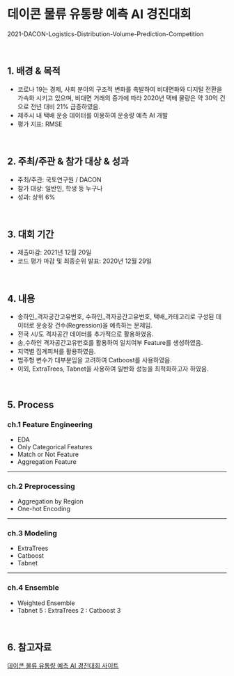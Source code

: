 # 데이콘 물류 유통량 예측 AI 경진대회
2021-DACON-Logistics-Distribution-Volume-Prediction-Competition

<br/>

## 1. 배경 & 목적

- 코로나 19는 경제, 사회 분야의 구조적 변화를 촉발하여 비대면화와 디지털 전환을 가속화 시키고 있으며, 비대면 거래의 증가에 따라 2020년 택배 물량은 약 30억 건으로 전년 대비 21% 급증하였음.
- 제주시 내 택배 운송 데이터를 이용하여 운송량 예측 AI 개발
- 평가 지표: RMSE

<br/>

## 2. 주최/주관 & 참가 대상 & 성과

- 주최/주관: 국토연구원 / DACON
- 참가 대상: 일반인, 학생 등 누구나
- 성과: 상위 6%

<br/>

## 3. 대회 기간

- 제출마감: 2021년 12월 20일
- 코드 평가 마감 및 최종순위 발표: 2020년 12월 29일

<br/>

## 4. 내용
- 송하인_격자공간고유번호, 수하인_격자공간고유번호, 택배_카테고리로 구성된 데이터로 운송장 건수(Regression)을 예측하는 문제임.
- 전국 시/도 격자공간 데이터를 추가적으로 활용하였음.
- 송,수하인 격자공간고유번호를 활용하여 일치여부 Feature를 생성하였음.
- 지역별 집계피처를 활용하였음.
- 범주형 변수가 대부분임을 고려하여 Catboost를 사용하였음.
- 이외, ExtraTrees, Tabnet을 사용하여 일반화 성능을 최적화하고자 하였음.

<br/>

## 5. Process

### ch.1 Feature Engineering

- EDA
- Only Categorical Features
- Match or Not Feature
- Aggregation Feature

---

### ch.2 Preprocessing
- Aggregation by Region
- One-hot Encoding

---

### ch.3 Modeling

- ExtraTrees
- Catboost
- Tabnet

---

### ch.4 Ensemble

- Weighted Ensemble
- Tabnet 5 : ExtraTrees 2 : Catboost 3

<br/>

## 6. 참고자료

[데이콘 물류 유통량 예측 AI 경진대회 사이트](https://dacon.io/competitions/official/235867/overview/description)
